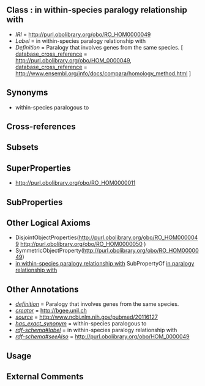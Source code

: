 
## Class : in within-species paralogy relationship with

 * *IRI* = http://purl.obolibrary.org/obo/RO_HOM0000049
 * *Label* = in within-species paralogy relationship with
 * *Definition* = Paralogy that involves genes from the same species. [ [database_cross_reference](../../ef/oboInOwl#hasDbXref.md) = http://purl.obolibrary.org/obo/HOM_0000049, [database_cross_reference](../../ef/oboInOwl#hasDbXref.md) = http://www.ensembl.org/info/docs/compara/homology_method.html ]

## Synonyms

 * within-species paralogous to

## Cross-references


## Subsets


## SuperProperties

 * <http://purl.obolibrary.org/obo/RO_HOM0000011>

## SubProperties


## Other Logical Axioms

 * DisjointObjectProperties(<http://purl.obolibrary.org/obo/RO_HOM0000049> <http://purl.obolibrary.org/obo/RO_HOM0000050> )
 * SymmetricObjectProperty(<http://purl.obolibrary.org/obo/RO_HOM0000049>)
 * [in within-species paralogy relationship with](../../RO/49/RO_HOM0000049.md) SubPropertyOf [in paralogy relationship with](../../RO/11/RO_HOM0000011.md)

## Other Annotations

 * *[definition](../../IAO/15/IAO_0000115.md)* = Paralogy that involves genes from the same species.
 * *[creator](../../or/creator.md)* = http://bgee.unil.ch
 * *[source](../../ce/source.md)* = http://www.ncbi.nlm.nih.gov/pubmed/20116127
 * *[has_exact_synonym](../../ym/oboInOwl#hasExactSynonym.md)* = within-species paralogous to
 * *[rdf-schema#label](../../el/rdf-schema#label.md)* = in within-species paralogy relationship with
 * *[rdf-schema#seeAlso](../../so/rdf-schema#seeAlso.md)* = http://purl.obolibrary.org/obo/HOM_0000049

## Usage


## External Comments

